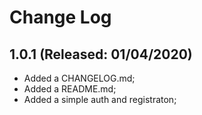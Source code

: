 # Change Log

## 1.0.1 (Released: 01/04/2020)
* Added a CHANGELOG.md;
* Added a README.md;
* Added a simple auth and registraton;